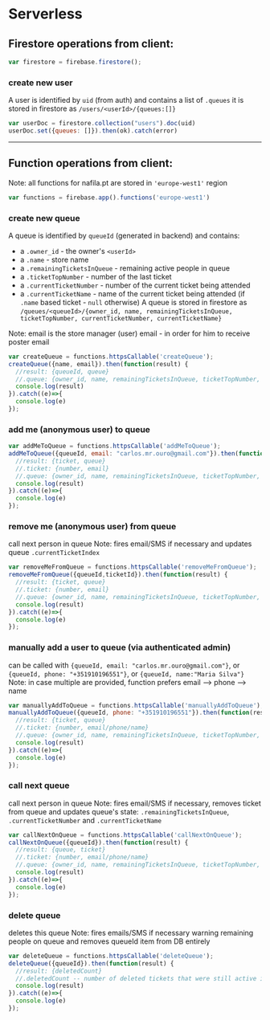 # Serverless

## Firestore operations from client:

```javascript
var firestore = firebase.firestore();
```

### create new user

A user is identified by `uid` (from auth) and contains a list of `.queues` 
it is stored in firestore as `/users/<userId>/{queues:[]}`

```javascript
var userDoc = firestore.collection("users").doc(uid)
userDoc.set({queues: []}).then(ok).catch(error)
```

---

## Function operations from client: 
Note: all functions for nafila.pt are stored in `'europe-west1'` region
```javascript
var functions = firebase.app().functions('europe-west1')
```

### create new queue
A queue is identified by `queueId` (generated in backend) and contains:
- a `.owner_id` - the owner's `<userId>`
- a `.name` - store name
- a `.remainingTicketsInQueue` - remaining active people in queue
- a `.ticketTopNumber` - number of the last ticket
- a `.currentTicketNumber` - number of the current ticket being attended
- a `.currentTicketName` - name of the current ticket being attended (if `.name` based ticket - `null` otherwise)
A queue is stored in firestore as `/queues/<queueId>/{owner_id, name, remainingTicketsInQueue, ticketTopNumber, currentTicketNumber, currentTicketName}`

Note: email is the store manager (user) email - in order for him to receive poster email

```javascript
var createQueue = functions.httpsCallable('createQueue');
createQueue({name, email}).then(function(result) {
  //result: {queueId, queue}
  //.queue: {owner_id, name, remainingTicketsInQueue, ticketTopNumber, currentTicketNumber, currentTicketName}
  console.log(result)
}).catch((e)=>{
  console.log(e)
});
```

### add me (anonymous user) to queue

```javascript
var addMeToQueue = functions.httpsCallable('addMeToQueue');
addMeToQueue({queueId, email: "carlos.mr.ouro@gmail.com"}).then(function(result) {
  //result: {ticket, queue}
  //.ticket: {number, email}
  //.queue: {owner_id, name, remainingTicketsInQueue, ticketTopNumber, currentTicketNumber, currentTicketName}
  console.log(result)
}).catch((e)=>{
  console.log(e)
});
```

### remove me (anonymous user) from queue
call next person in queue
Note: fires email/SMS if necessary and updates queue `.currentTicketIndex`

```javascript
var removeMeFromQueue = functions.httpsCallable('removeMeFromQueue');
removeMeFromQueue({queueId,ticketId}).then(function(result) {
  //result: {ticket, queue}
  //.ticket: {number, email}
  //.queue: {owner_id, name, remainingTicketsInQueue, ticketTopNumber, currentTicketNumber, currentTicketName}
  console.log(result)
}).catch((e)=>{
  console.log(e)
});
```

### manually add a user to queue (via authenticated admin)
can be called with `{queueId, email: "carlos.mr.ouro@gmail.com"}`, or `{queueId, phone: "+351910196551"}`, or `{queueId, name:"Maria Silva"}`
Note: in case multiple are provided, function prefers email --> phone --> name

```javascript
var manuallyAddToQueue = functions.httpsCallable('manuallyAddToQueue');
manuallyAddToQueue({queueId, phone: "+351910196551"}).then(function(result) {
  //result: {ticket, queue}
  //.ticket: {number, email/phone/name}
  //.queue: {owner_id, name, remainingTicketsInQueue, ticketTopNumber, currentTicketNumber, currentTicketName}
  console.log(result)
}).catch((e)=>{
  console.log(e)
});
```

### call next queue
call next person in queue
Note: fires email/SMS if necessary, removes ticket from queue and updates queue's state: `.remainingTicketsInQueue`, `.currentTicketNumber` and `.currentTicketName`

```javascript
var callNextOnQueue = functions.httpsCallable('callNextOnQueue');
callNextOnQueue({queueId}).then(function(result) {
  //result: {queue, ticket}
  //.ticket: {number, email/phone/name}
  //.queue: {owner_id, name, remainingTicketsInQueue, ticketTopNumber, currentTicketNumber, currentTicketName}
  console.log(result)
}).catch((e)=>{
  console.log(e)
});
```

### delete queue
deletes this queue
Note: fires emails/SMS if necessary warning remaining people on queue and removes queueId item from DB entirely

```javascript
var deleteQueue = functions.httpsCallable('deleteQueue');
deleteQueue({queueId}).then(function(result) {
  //result: {deletedCount}
  //.deletedCount -- number of deleted tickets that were still active in queue
  console.log(result)
}).catch((e)=>{
  console.log(e)
});
```